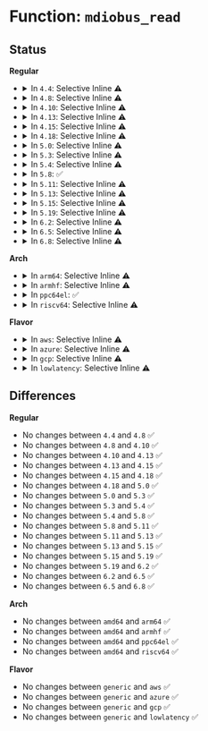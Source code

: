 # Function: <code>mdiobus_read</code>

## Status
<b>Regular</b>
<ul>
<li>
<details>
<summary>In <code>4.4</code>: Selective Inline ⚠️</summary>

```c
int mdiobus_read(struct mii_bus *bus, int addr, u32 regnum);
```

**Collision:** Unique Global

**Inline:** Selective

**Transformation:** False

**Instances:**

```
In drivers/net/phy/mdio_bus.c (ffffffff815ecfd0)
Location: drivers/net/phy/mdio_bus.c:411
Inline: True
Direct callers:
  - drivers/net/phy/phy.c:phy_mii_ioctl
  - drivers/net/phy/phy_device.c:get_phy_c45_devs_in_pkg
  - drivers/net/phy/phy_device.c:get_phy_c45_devs_in_pkg
  - drivers/net/phy/phy_device.c:genphy_aneg_done
  - drivers/net/phy/phy_device.c:genphy_config_init
  - drivers/net/phy/phy_device.c:genphy_config_init
  - drivers/net/phy/phy_device.c:genphy_restart_aneg
  - drivers/net/phy/phy_device.c:genphy_suspend
  - drivers/net/phy/phy_device.c:genphy_resume
  - drivers/net/phy/phy_device.c:genphy_soft_reset
  - drivers/net/phy/phy_device.c:gen10g_read_status
  - drivers/net/phy/phy_device.c:gen10g_read_status
  - drivers/net/phy/phy_device.c:get_phy_device
  - drivers/net/phy/phy_device.c:get_phy_device
  - drivers/net/phy/phy_device.c:get_phy_device
  - drivers/net/phy/phy_device.c:get_phy_device
```
**Symbols:**

```
ffffffff815ecfd0-ffffffff815ed026: mdiobus_read (STB_GLOBAL)
```
</details>
</li>
<li>
<details>
<summary>In <code>4.8</code>: Selective Inline ⚠️</summary>

```c
int mdiobus_read(struct mii_bus *bus, int addr, u32 regnum);
```

**Collision:** Unique Global

**Inline:** Selective

**Transformation:** False

**Instances:**

```
In drivers/net/phy/mdio_bus.c (ffffffff8164bc50)
Location: drivers/net/phy/mdio_bus.c:478
Inline: True
Direct callers:
  - drivers/net/phy/phy.c:phy_mii_ioctl
  - drivers/net/phy/phy_device.c:genphy_resume
  - drivers/net/phy/phy_device.c:genphy_suspend
  - drivers/net/phy/phy_device.c:genphy_config_init
  - drivers/net/phy/phy_device.c:genphy_config_init
  - drivers/net/phy/phy_device.c:genphy_soft_reset
  - drivers/net/phy/phy_device.c:gen10g_read_status
  - drivers/net/phy/phy_device.c:gen10g_read_status
  - drivers/net/phy/phy_device.c:genphy_aneg_done
  - drivers/net/phy/phy_device.c:genphy_restart_aneg
  - drivers/net/phy/phy_device.c:genphy_setup_forced
  - drivers/net/phy/phy_device.c:get_phy_device
  - drivers/net/phy/phy_device.c:get_phy_device
  - drivers/net/phy/phy_device.c:get_phy_device
  - drivers/net/phy/phy_device.c:get_phy_device
  - drivers/net/phy/phy_device.c:get_phy_c45_devs_in_pkg
  - drivers/net/phy/phy_device.c:get_phy_c45_devs_in_pkg
```
**Symbols:**

```
ffffffff8164bc50-ffffffff8164bca6: mdiobus_read (STB_GLOBAL)
```
</details>
</li>
<li>
<details>
<summary>In <code>4.10</code>: Selective Inline ⚠️</summary>

```c
int mdiobus_read(struct mii_bus *bus, int addr, u32 regnum);
```

**Collision:** Unique Global

**Inline:** Selective

**Transformation:** False

**Instances:**

```
In drivers/net/phy/mdio_bus.c (ffffffff8167d3f0)
Location: drivers/net/phy/mdio_bus.c:483
Inline: True
Direct callers:
  - drivers/net/phy/phy.c:phy_mii_ioctl
  - drivers/net/phy/phy_device.c:genphy_resume
  - drivers/net/phy/phy_device.c:genphy_suspend
  - drivers/net/phy/phy_device.c:genphy_config_init
  - drivers/net/phy/phy_device.c:genphy_config_init
  - drivers/net/phy/phy_device.c:genphy_soft_reset
  - drivers/net/phy/phy_device.c:gen10g_read_status
  - drivers/net/phy/phy_device.c:gen10g_read_status
  - drivers/net/phy/phy_device.c:genphy_aneg_done
  - drivers/net/phy/phy_device.c:genphy_config_aneg
  - drivers/net/phy/phy_device.c:genphy_config_aneg
  - drivers/net/phy/phy_device.c:genphy_config_aneg
  - drivers/net/phy/phy_device.c:genphy_config_aneg
  - drivers/net/phy/phy_device.c:genphy_restart_aneg
  - drivers/net/phy/phy_device.c:genphy_setup_forced
  - drivers/net/phy/phy_device.c:get_phy_device
  - drivers/net/phy/phy_device.c:get_phy_device
  - drivers/net/phy/phy_device.c:get_phy_device
  - drivers/net/phy/phy_device.c:get_phy_device
  - drivers/net/phy/phy_device.c:get_phy_c45_devs_in_pkg
  - drivers/net/phy/phy_device.c:get_phy_c45_devs_in_pkg
```
**Symbols:**

```
ffffffff8167d3f0-ffffffff8167d4bf: mdiobus_read (STB_GLOBAL)
```
</details>
</li>
<li>
<details>
<summary>In <code>4.13</code>: Selective Inline ⚠️</summary>

```c
int mdiobus_read(struct mii_bus *bus, int addr, u32 regnum);
```

**Collision:** Unique Global

**Inline:** Selective

**Transformation:** False

**Instances:**

```
In drivers/net/phy/mdio_bus.c (ffffffff816927c0)
Location: drivers/net/phy/mdio_bus.c:534
Inline: True
Direct callers:
  - drivers/net/phy/phy.c:phy_mii_ioctl
  - drivers/net/phy/phy_device.c:genphy_loopback
  - drivers/net/phy/phy_device.c:genphy_resume
  - drivers/net/phy/phy_device.c:genphy_suspend
  - drivers/net/phy/phy_device.c:genphy_config_init
  - drivers/net/phy/phy_device.c:genphy_config_init
  - drivers/net/phy/phy_device.c:genphy_soft_reset
  - drivers/net/phy/phy_device.c:genphy_aneg_done
  - drivers/net/phy/phy_device.c:genphy_config_aneg
  - drivers/net/phy/phy_device.c:genphy_config_aneg
  - drivers/net/phy/phy_device.c:genphy_config_aneg
  - drivers/net/phy/phy_device.c:genphy_config_aneg
  - drivers/net/phy/phy_device.c:genphy_restart_aneg
  - drivers/net/phy/phy_device.c:genphy_setup_forced
  - drivers/net/phy/phy_device.c:get_phy_device
  - drivers/net/phy/phy_device.c:get_phy_device
  - drivers/net/phy/phy_device.c:get_phy_device
  - drivers/net/phy/phy_device.c:get_phy_device
  - drivers/net/phy/phy_device.c:get_phy_c45_devs_in_pkg
  - drivers/net/phy/phy_device.c:get_phy_c45_devs_in_pkg
```
**Symbols:**

```
ffffffff816927c0-ffffffff81692891: mdiobus_read (STB_GLOBAL)
```
</details>
</li>
<li>
<details>
<summary>In <code>4.15</code>: Selective Inline ⚠️</summary>

```c
int mdiobus_read(struct mii_bus *bus, int addr, u32 regnum);
```

**Collision:** Unique Global

**Inline:** Selective

**Transformation:** False

**Instances:**

```
In drivers/net/phy/mdio_bus.c (ffffffff816fc300)
Location: drivers/net/phy/mdio_bus.c:535
Inline: True
Direct callers:
  - drivers/net/phy/phy.c:phy_mii_ioctl
  - drivers/net/phy/phy_device.c:genphy_loopback
  - drivers/net/phy/phy_device.c:genphy_resume
  - drivers/net/phy/phy_device.c:genphy_suspend
  - drivers/net/phy/phy_device.c:genphy_config_init
  - drivers/net/phy/phy_device.c:genphy_config_init
  - drivers/net/phy/phy_device.c:genphy_soft_reset
  - drivers/net/phy/phy_device.c:genphy_aneg_done
  - drivers/net/phy/phy_device.c:genphy_config_aneg
  - drivers/net/phy/phy_device.c:genphy_config_aneg
  - drivers/net/phy/phy_device.c:genphy_config_aneg
  - drivers/net/phy/phy_device.c:genphy_config_aneg
  - drivers/net/phy/phy_device.c:genphy_restart_aneg
  - drivers/net/phy/phy_device.c:genphy_setup_forced
  - drivers/net/phy/phy_device.c:get_phy_device
  - drivers/net/phy/phy_device.c:get_phy_device
  - drivers/net/phy/phy_device.c:get_phy_device
  - drivers/net/phy/phy_device.c:get_phy_device
  - drivers/net/phy/phy_device.c:get_phy_c45_devs_in_pkg
  - drivers/net/phy/phy_device.c:get_phy_c45_devs_in_pkg
```
**Symbols:**

```
ffffffff816fc300-ffffffff816fc3d9: mdiobus_read (STB_GLOBAL)
```
</details>
</li>
<li>
<details>
<summary>In <code>4.18</code>: Selective Inline ⚠️</summary>

```c
int mdiobus_read(struct mii_bus *bus, int addr, u32 regnum);
```

**Collision:** Unique Global

**Inline:** Selective

**Transformation:** False

**Instances:**

```
In drivers/net/phy/mdio_bus.c (ffffffff81739dc0)
Location: drivers/net/phy/mdio_bus.c:617
Inline: True
Direct callers:
  - drivers/net/phy/phy.c:phy_mii_ioctl
  - drivers/net/phy/phy_device.c:genphy_config_init
  - drivers/net/phy/phy_device.c:genphy_config_init
  - drivers/net/phy/phy_device.c:genphy_soft_reset
  - drivers/net/phy/phy_device.c:genphy_aneg_done
  - drivers/net/phy/phy_device.c:get_phy_device
  - drivers/net/phy/phy_device.c:get_phy_device
  - drivers/net/phy/phy_device.c:get_phy_device
  - drivers/net/phy/phy_device.c:get_phy_device
  - drivers/net/phy/phy_device.c:get_phy_c45_devs_in_pkg
  - drivers/net/phy/phy_device.c:get_phy_c45_devs_in_pkg
```
**Symbols:**

```
ffffffff81739dc0-ffffffff81739e18: mdiobus_read (STB_GLOBAL)
```
</details>
</li>
<li>
<details>
<summary>In <code>5.0</code>: Selective Inline ⚠️</summary>

```c
int mdiobus_read(struct mii_bus *bus, int addr, u32 regnum);
```

**Collision:** Unique Global

**Inline:** Selective

**Transformation:** False

**Instances:**

```
In drivers/net/phy/mdio_bus.c (ffffffff8175d220)
Location: drivers/net/phy/mdio_bus.c:616
Inline: True
Direct callers:
  - drivers/net/phy/phy.c:phy_mii_ioctl
  - drivers/net/phy/phy_device.c:genphy_config_init
  - drivers/net/phy/phy_device.c:genphy_config_init
  - drivers/net/phy/phy_device.c:genphy_soft_reset
  - drivers/net/phy/phy_device.c:genphy_aneg_done
  - drivers/net/phy/phy_device.c:get_phy_device
  - drivers/net/phy/phy_device.c:get_phy_device
  - drivers/net/phy/phy_device.c:get_phy_device
  - drivers/net/phy/phy_device.c:get_phy_device
  - drivers/net/phy/phy_device.c:get_phy_c45_devs_in_pkg
  - drivers/net/phy/phy_device.c:get_phy_c45_devs_in_pkg
```
**Symbols:**

```
ffffffff8175d220-ffffffff8175d278: mdiobus_read (STB_GLOBAL)
```
</details>
</li>
<li>
<details>
<summary>In <code>5.3</code>: Selective Inline ⚠️</summary>

```c
int mdiobus_read(struct mii_bus *bus, int addr, u32 regnum);
```

**Collision:** Unique Global

**Inline:** Selective

**Transformation:** False

**Instances:**

```
In drivers/net/phy/mdio_bus.c (ffffffff8179a7b0)
Location: drivers/net/phy/mdio_bus.c:633
Inline: True
Direct callers:
  - drivers/net/phy/phy.c:phy_mii_ioctl
  - drivers/net/phy/phy_device.c:genphy_read_abilities
  - drivers/net/phy/phy_device.c:genphy_read_abilities
  - drivers/net/phy/phy_device.c:genphy_config_init
  - drivers/net/phy/phy_device.c:genphy_config_init
  - drivers/net/phy/phy_device.c:genphy_update_link
  - drivers/net/phy/phy_device.c:genphy_update_link
  - drivers/net/phy/phy_device.c:genphy_update_link
  - drivers/net/phy/phy_device.c:genphy_aneg_done
  - drivers/net/phy/phy_device.c:get_phy_device
  - drivers/net/phy/phy_device.c:get_phy_device
  - drivers/net/phy/phy_device.c:get_phy_device
  - drivers/net/phy/phy_device.c:get_phy_device
  - drivers/net/phy/phy_device.c:get_phy_c45_devs_in_pkg
  - drivers/net/phy/phy_device.c:get_phy_c45_devs_in_pkg
```
**Symbols:**

```
ffffffff8179a7b0-ffffffff8179a80c: mdiobus_read (STB_GLOBAL)
```
</details>
</li>
<li>
<details>
<summary>In <code>5.4</code>: Selective Inline ⚠️</summary>

```c
int mdiobus_read(struct mii_bus *bus, int addr, u32 regnum);
```

**Collision:** Unique Global

**Inline:** Selective

**Transformation:** False

**Instances:**

```
In drivers/net/phy/mdio_bus.c (ffffffff817be270)
Location: drivers/net/phy/mdio_bus.c:625
Inline: True
Direct callers:
  - drivers/net/phy/phy.c:phy_mii_ioctl
  - drivers/net/phy/phy_device.c:genphy_read_abilities
  - drivers/net/phy/phy_device.c:genphy_read_abilities
  - drivers/net/phy/phy_device.c:genphy_update_link
  - drivers/net/phy/phy_device.c:genphy_update_link
  - drivers/net/phy/phy_device.c:genphy_update_link
  - drivers/net/phy/phy_device.c:genphy_aneg_done
  - drivers/net/phy/phy_device.c:get_phy_device
  - drivers/net/phy/phy_device.c:get_phy_device
  - drivers/net/phy/phy_device.c:get_phy_device
  - drivers/net/phy/phy_device.c:get_phy_device
  - drivers/net/phy/phy_device.c:get_phy_c45_devs_in_pkg
  - drivers/net/phy/phy_device.c:get_phy_c45_devs_in_pkg
```
**Symbols:**

```
ffffffff817be270-ffffffff817be2cc: mdiobus_read (STB_GLOBAL)
```
</details>
</li>
<li>
<details>
<summary>In <code>5.8</code>: ✅</summary>

```c
int mdiobus_read(struct mii_bus *bus, int addr, u32 regnum);
```

**Collision:** Unique Global

**Inline:** No

**Transformation:** False

**Instances:**

```
In drivers/net/phy/mdio_bus.c (ffffffff81886ec0)
Location: drivers/net/phy/mdio_bus.c:906
Inline: False
Direct callers:
  - drivers/net/phy/phy.c:phy_mii_ioctl
  - drivers/net/phy/phy_device.c:genphy_read_abilities
  - drivers/net/phy/phy_device.c:genphy_read_abilities
  - drivers/net/phy/phy_device.c:genphy_c37_read_status
  - drivers/net/phy/phy_device.c:genphy_c37_read_status
  - drivers/net/phy/phy_device.c:genphy_read_status_fixed
  - drivers/net/phy/phy_device.c:genphy_update_link
  - drivers/net/phy/phy_device.c:genphy_update_link
  - drivers/net/phy/phy_device.c:genphy_update_link
  - drivers/net/phy/phy_device.c:genphy_aneg_done
  - drivers/net/phy/phy_device.c:genphy_config_advert
  - drivers/net/phy/phy_device.c:phy_poll_reset
  - drivers/net/phy/phy_device.c:phy_poll_reset
  - drivers/net/phy/phy_device.c:get_phy_device
  - drivers/net/phy/phy_device.c:get_phy_device
```
**Symbols:**

```
ffffffff81886ec0-ffffffff81886f32: mdiobus_read (STB_GLOBAL)
```
</details>
</li>
<li>
<details>
<summary>In <code>5.11</code>: Selective Inline ⚠️</summary>

```c
int mdiobus_read(struct mii_bus *bus, int addr, u32 regnum);
```

**Collision:** Unique Global

**Inline:** Selective

**Transformation:** False

**Instances:**

```
In drivers/net/phy/mdio_bus.c (ffffffff818951e0)
Location: drivers/net/phy/mdio_bus.c:847
Inline: True
Direct callers:
  - drivers/net/phy/phy.c:phy_mii_ioctl
  - drivers/net/phy/phy_device.c:genphy_read_abilities
  - drivers/net/phy/phy_device.c:genphy_read_abilities
  - drivers/net/phy/phy_device.c:genphy_c37_read_status
  - drivers/net/phy/phy_device.c:genphy_c37_read_status
  - drivers/net/phy/phy_device.c:genphy_read_status_fixed
  - drivers/net/phy/phy_device.c:genphy_update_link
  - drivers/net/phy/phy_device.c:genphy_update_link
  - drivers/net/phy/phy_device.c:genphy_update_link
  - drivers/net/phy/phy_device.c:genphy_aneg_done
  - drivers/net/phy/phy_device.c:genphy_config_advert
  - drivers/net/phy/phy_device.c:phy_poll_reset
  - drivers/net/phy/phy_device.c:phy_poll_reset
  - drivers/net/phy/phy_device.c:get_phy_device
  - drivers/net/phy/phy_device.c:get_phy_device
  - drivers/net/phy/phy_device.c:get_phy_c45_ids
  - drivers/net/phy/phy_device.c:get_phy_c45_ids
  - drivers/net/phy/phy_device.c:get_phy_c45_ids
  - drivers/net/phy/phy_device.c:get_phy_c45_ids
  - drivers/net/phy/phy_device.c:phy_c45_probe_present
```
**Symbols:**

```
ffffffff818951e0-ffffffff8189522f: mdiobus_read (STB_GLOBAL)
```
</details>
</li>
<li>
<details>
<summary>In <code>5.13</code>: Selective Inline ⚠️</summary>

```c
int mdiobus_read(struct mii_bus *bus, int addr, u32 regnum);
```

**Collision:** Unique Global

**Inline:** Selective

**Transformation:** False

**Instances:**

```
In drivers/net/phy/mdio_bus.c (ffffffff81877d90)
Location: drivers/net/phy/mdio_bus.c:846
Inline: True
Direct callers:
  - drivers/net/phy/phy.c:phy_mii_ioctl
  - drivers/net/phy/phy_device.c:genphy_read_abilities
  - drivers/net/phy/phy_device.c:genphy_read_abilities
  - drivers/net/phy/phy_device.c:genphy_c37_read_status
  - drivers/net/phy/phy_device.c:genphy_c37_read_status
  - drivers/net/phy/phy_device.c:genphy_read_status_fixed
  - drivers/net/phy/phy_device.c:genphy_update_link
  - drivers/net/phy/phy_device.c:genphy_update_link
  - drivers/net/phy/phy_device.c:genphy_update_link
  - drivers/net/phy/phy_device.c:genphy_aneg_done
  - drivers/net/phy/phy_device.c:genphy_config_advert
  - drivers/net/phy/phy_device.c:get_phy_device
  - drivers/net/phy/phy_device.c:get_phy_device
  - drivers/net/phy/phy_device.c:get_phy_c45_ids
  - drivers/net/phy/phy_device.c:get_phy_c45_ids
  - drivers/net/phy/phy_device.c:get_phy_c45_ids
  - drivers/net/phy/phy_device.c:get_phy_c45_ids
  - drivers/net/phy/phy_device.c:phy_c45_probe_present
```
**Symbols:**

```
ffffffff81877d90-ffffffff81877ddf: mdiobus_read (STB_GLOBAL)
```
</details>
</li>
<li>
<details>
<summary>In <code>5.15</code>: Selective Inline ⚠️</summary>

```c
int mdiobus_read(struct mii_bus *bus, int addr, u32 regnum);
```

**Collision:** Unique Global

**Inline:** Selective

**Transformation:** False

**Instances:**

```
In drivers/net/phy/mdio_bus.c (ffffffff81908b60)
Location: drivers/net/phy/mdio_bus.c:857
Inline: True
Direct callers:
  - drivers/net/phy/phy.c:phy_mii_ioctl
  - drivers/net/phy/phy_device.c:genphy_read_abilities
  - drivers/net/phy/phy_device.c:genphy_read_abilities
  - drivers/net/phy/phy_device.c:genphy_c37_read_status
  - drivers/net/phy/phy_device.c:genphy_c37_read_status
  - drivers/net/phy/phy_device.c:genphy_read_status_fixed
  - drivers/net/phy/phy_device.c:genphy_update_link
  - drivers/net/phy/phy_device.c:genphy_update_link
  - drivers/net/phy/phy_device.c:genphy_update_link
  - drivers/net/phy/phy_device.c:genphy_aneg_done
  - drivers/net/phy/phy_device.c:genphy_config_advert
  - drivers/net/phy/phy_device.c:get_phy_device
  - drivers/net/phy/phy_device.c:get_phy_device
  - drivers/net/phy/phy_device.c:get_phy_c45_ids
  - drivers/net/phy/phy_device.c:get_phy_c45_ids
  - drivers/net/phy/phy_device.c:get_phy_c45_ids
  - drivers/net/phy/phy_device.c:get_phy_c45_ids
  - drivers/net/phy/phy_device.c:phy_c45_probe_present
```
**Symbols:**

```
ffffffff81908b60-ffffffff81908baf: mdiobus_read (STB_GLOBAL)
```
</details>
</li>
<li>
<details>
<summary>In <code>5.19</code>: Selective Inline ⚠️</summary>

```c
int mdiobus_read(struct mii_bus *bus, int addr, u32 regnum);
```

**Collision:** Unique Global

**Inline:** Selective

**Transformation:** False

**Instances:**

```
In drivers/net/phy/mdio_bus.c (ffffffff81a5b620)
Location: drivers/net/phy/mdio_bus.c:864
Inline: True
Direct callers:
  - drivers/net/phy/phy.c:phy_mii_ioctl
  - drivers/net/phy/phy.c:phy_mii_ioctl
  - drivers/net/phy/phy_device.c:genphy_loopback
  - drivers/net/phy/phy_device.c:genphy_loopback
  - drivers/net/phy/phy_device.c:genphy_read_abilities
  - drivers/net/phy/phy_device.c:genphy_read_abilities
  - drivers/net/phy/phy_device.c:genphy_c37_read_status
  - drivers/net/phy/phy_device.c:genphy_c37_read_status
  - drivers/net/phy/phy_device.c:genphy_read_status_fixed
  - drivers/net/phy/phy_device.c:genphy_read_lpa
  - drivers/net/phy/phy_device.c:genphy_read_lpa
  - drivers/net/phy/phy_device.c:genphy_read_lpa
  - drivers/net/phy/phy_device.c:genphy_update_link
  - drivers/net/phy/phy_device.c:genphy_update_link
  - drivers/net/phy/phy_device.c:genphy_update_link
  - drivers/net/phy/phy_device.c:genphy_aneg_done
  - drivers/net/phy/phy_device.c:__genphy_config_aneg
  - drivers/net/phy/phy_device.c:genphy_read_master_slave
  - drivers/net/phy/phy_device.c:genphy_read_master_slave
  - drivers/net/phy/phy_device.c:get_phy_device
  - drivers/net/phy/phy_device.c:get_phy_device
  - drivers/net/phy/phy_device.c:get_phy_c45_ids
  - drivers/net/phy/phy_device.c:get_phy_c45_ids
  - drivers/net/phy/phy_device.c:get_phy_c45_ids
  - drivers/net/phy/phy_device.c:get_phy_c45_ids
  - drivers/net/phy/phy_device.c:phy_c45_probe_present
```
**Symbols:**

```
ffffffff81a5b620-ffffffff81a5b675: mdiobus_read (STB_GLOBAL)
```
</details>
</li>
<li>
<details>
<summary>In <code>6.2</code>: Selective Inline ⚠️</summary>

```c
int mdiobus_read(struct mii_bus *bus, int addr, u32 regnum);
```

**Collision:** Unique Global

**Inline:** Selective

**Transformation:** False

**Instances:**

```
In drivers/net/phy/mdio_bus.c (ffffffff81be6a50)
Location: drivers/net/phy/mdio_bus.c:869
Inline: True
Direct callers:
  - drivers/net/phy/phy.c:phy_mii_ioctl
  - drivers/net/phy/phy.c:phy_mii_ioctl
  - drivers/net/phy/phy_device.c:genphy_loopback
  - drivers/net/phy/phy_device.c:genphy_loopback
  - drivers/net/phy/phy_device.c:genphy_read_abilities
  - drivers/net/phy/phy_device.c:genphy_read_abilities
  - drivers/net/phy/phy_device.c:genphy_c37_read_status
  - drivers/net/phy/phy_device.c:genphy_c37_read_status
  - drivers/net/phy/phy_device.c:genphy_read_status_fixed
  - drivers/net/phy/phy_device.c:genphy_read_lpa
  - drivers/net/phy/phy_device.c:genphy_read_lpa
  - drivers/net/phy/phy_device.c:genphy_read_lpa
  - drivers/net/phy/phy_device.c:genphy_update_link
  - drivers/net/phy/phy_device.c:genphy_update_link
  - drivers/net/phy/phy_device.c:genphy_update_link
  - drivers/net/phy/phy_device.c:genphy_aneg_done
  - drivers/net/phy/phy_device.c:genphy_read_master_slave
  - drivers/net/phy/phy_device.c:genphy_read_master_slave
  - drivers/net/phy/phy_device.c:genphy_config_advert
  - drivers/net/phy/phy_device.c:get_phy_device
  - drivers/net/phy/phy_device.c:get_phy_device
  - drivers/net/phy/phy_device.c:get_phy_c45_ids
  - drivers/net/phy/phy_device.c:get_phy_c45_ids
  - drivers/net/phy/phy_device.c:get_phy_c45_ids
  - drivers/net/phy/phy_device.c:get_phy_c45_ids
  - drivers/net/phy/phy_device.c:phy_c45_probe_present
```
**Symbols:**

```
ffffffff81be6a50-ffffffff81be6aa5: mdiobus_read (STB_GLOBAL)
```
</details>
</li>
<li>
<details>
<summary>In <code>6.5</code>: Selective Inline ⚠️</summary>

```c
int mdiobus_read(struct mii_bus *bus, int addr, u32 regnum);
```

**Collision:** Unique Global

**Inline:** Selective

**Transformation:** False

**Instances:**

```
In drivers/net/phy/mdio_bus.c (ffffffff81c3e8c0)
Location: drivers/net/phy/mdio_bus.c:1049
Inline: True
Direct callers:
  - drivers/net/phy/phy.c:phy_mii_ioctl
  - drivers/net/phy/phy_device.c:genphy_loopback
  - drivers/net/phy/phy_device.c:genphy_loopback
  - drivers/net/phy/phy_device.c:genphy_read_abilities
  - drivers/net/phy/phy_device.c:genphy_read_abilities
  - drivers/net/phy/phy_device.c:genphy_c37_read_status
  - drivers/net/phy/phy_device.c:genphy_c37_read_status
  - drivers/net/phy/phy_device.c:genphy_read_status_fixed
  - drivers/net/phy/phy_device.c:genphy_read_lpa
  - drivers/net/phy/phy_device.c:genphy_read_lpa
  - drivers/net/phy/phy_device.c:genphy_read_lpa
  - drivers/net/phy/phy_device.c:genphy_update_link
  - drivers/net/phy/phy_device.c:genphy_update_link
  - drivers/net/phy/phy_device.c:genphy_update_link
  - drivers/net/phy/phy_device.c:genphy_aneg_done
  - drivers/net/phy/phy_device.c:genphy_read_master_slave
  - drivers/net/phy/phy_device.c:genphy_read_master_slave
  - drivers/net/phy/phy_device.c:genphy_config_advert
  - drivers/net/phy/phy_device.c:get_phy_device
  - drivers/net/phy/phy_device.c:get_phy_device
```
**Symbols:**

```
ffffffff81c3e8c0-ffffffff81c3e915: mdiobus_read (STB_GLOBAL)
```
</details>
</li>
<li>
<details>
<summary>In <code>6.8</code>: Selective Inline ⚠️</summary>

```c
int mdiobus_read(struct mii_bus *bus, int addr, u32 regnum);
```

**Collision:** Unique Global

**Inline:** Selective

**Transformation:** False

**Instances:**

```
In drivers/net/phy/mdio_bus.c (ffffffff81cf3e10)
Location: drivers/net/phy/mdio_bus.c:1067
Inline: True
Direct callers:
  - drivers/net/phy/phy.c:phy_mii_ioctl
  - drivers/net/phy/phy_device.c:genphy_loopback
  - drivers/net/phy/phy_device.c:genphy_loopback
  - drivers/net/phy/phy_device.c:genphy_read_abilities
  - drivers/net/phy/phy_device.c:genphy_read_abilities
  - drivers/net/phy/phy_device.c:genphy_c37_read_status
  - drivers/net/phy/phy_device.c:genphy_c37_read_status
  - drivers/net/phy/phy_device.c:genphy_read_status_fixed
  - drivers/net/phy/phy_device.c:genphy_read_lpa
  - drivers/net/phy/phy_device.c:genphy_read_lpa
  - drivers/net/phy/phy_device.c:genphy_read_lpa
  - drivers/net/phy/phy_device.c:genphy_update_link
  - drivers/net/phy/phy_device.c:genphy_update_link
  - drivers/net/phy/phy_device.c:genphy_update_link
  - drivers/net/phy/phy_device.c:genphy_aneg_done
  - drivers/net/phy/phy_device.c:genphy_read_master_slave
  - drivers/net/phy/phy_device.c:genphy_read_master_slave
  - drivers/net/phy/phy_device.c:genphy_config_advert
  - drivers/net/phy/phy_device.c:get_phy_device
  - drivers/net/phy/phy_device.c:get_phy_device
```
**Symbols:**

```
ffffffff81cf3e10-ffffffff81cf3e65: mdiobus_read (STB_GLOBAL)
```
</details>
</li>
</ul>
<b>Arch</b>
<ul>
<li>
<details>
<summary>In <code>arm64</code>: Selective Inline ⚠️</summary>

```c
int mdiobus_read(struct mii_bus *bus, int addr, u32 regnum);
```

**Collision:** Unique Global

**Inline:** Selective

**Transformation:** False

**Instances:**

```
In drivers/net/phy/mdio_bus.c (ffff8000109d79a8)
Location: drivers/net/phy/mdio_bus.c:625
Inline: True
Direct callers:
  - drivers/net/phy/phy.c:phy_mii_ioctl
  - drivers/net/phy/phy_device.c:genphy_read_abilities
  - drivers/net/phy/phy_device.c:genphy_read_abilities
  - drivers/net/phy/phy_device.c:genphy_update_link
  - drivers/net/phy/phy_device.c:genphy_update_link
  - drivers/net/phy/phy_device.c:genphy_update_link
  - drivers/net/phy/phy_device.c:genphy_aneg_done
  - drivers/net/phy/phy_device.c:get_phy_device
  - drivers/net/phy/phy_device.c:get_phy_device
  - drivers/net/phy/phy_device.c:get_phy_device
  - drivers/net/phy/phy_device.c:get_phy_device
  - drivers/net/phy/phy_device.c:get_phy_c45_devs_in_pkg
  - drivers/net/phy/phy_device.c:get_phy_c45_devs_in_pkg
  - drivers/net/ethernet/freescale/fman/fman_dtsec.c:dtsec_restart_autoneg
```
**Symbols:**

```
ffff8000109d79a8-ffff8000109d7a1c: mdiobus_read (STB_GLOBAL)
```
</details>
</li>
<li>
<details>
<summary>In <code>armhf</code>: Selective Inline ⚠️</summary>

```c
int mdiobus_read(struct mii_bus *bus, int addr, u32 regnum);
```

**Collision:** Unique Global

**Inline:** Selective

**Transformation:** False

**Instances:**

```
In drivers/net/phy/mdio_bus.c (c0abf430)
Location: drivers/net/phy/mdio_bus.c:625
Inline: True
Direct callers:
  - arch/arm/mach-imx/mach-imx6q.c:ar8035_phy_fixup
  - arch/arm/mach-imx/mach-imx6q.c:ar8035_phy_fixup
  - arch/arm/mach-imx/mach-imx6q.c:ar8031_phy_fixup
  - arch/arm/mach-imx/mach-imx6q.c:ar8031_phy_fixup
  - arch/arm/mach-imx/mach-imx6sx.c:ar8031_phy_fixup
  - arch/arm/mach-imx/mach-imx7d.c:ar8031_phy_fixup
  - drivers/net/phy/phy.c:phy_mii_ioctl
  - drivers/net/phy/phy_device.c:genphy_read_abilities
  - drivers/net/phy/phy_device.c:genphy_read_abilities
  - drivers/net/phy/phy_device.c:genphy_update_link
  - drivers/net/phy/phy_device.c:genphy_update_link
  - drivers/net/phy/phy_device.c:genphy_update_link
  - drivers/net/phy/phy_device.c:genphy_aneg_done
  - drivers/net/phy/phy_device.c:get_phy_device
  - drivers/net/phy/phy_device.c:get_phy_device
  - drivers/net/phy/phy_device.c:get_phy_device
  - drivers/net/phy/phy_device.c:get_phy_device
  - drivers/net/phy/phy_device.c:get_phy_c45_devs_in_pkg
  - drivers/net/phy/phy_device.c:get_phy_c45_devs_in_pkg
```
**Symbols:**

```
c0abf430-c0abf4a8: mdiobus_read (STB_GLOBAL)
```
</details>
</li>
<li>
<details>
<summary>In <code>ppc64el</code>: ✅</summary>

```c
int mdiobus_read(struct mii_bus *bus, int addr, u32 regnum);
```

**Collision:** Unique Global

**Inline:** No

**Transformation:** False

**Instances:**

```
In drivers/net/phy/mdio_bus.c (c000000000a99990)
Location: drivers/net/phy/mdio_bus.c:625
Inline: False
Direct callers:
  - drivers/net/phy/phy.c:phy_mii_ioctl
  - drivers/net/phy/phy_device.c:genphy_read_abilities
  - drivers/net/phy/phy_device.c:genphy_read_abilities
  - drivers/net/phy/phy_device.c:genphy_read_lpa
  - drivers/net/phy/phy_device.c:genphy_read_lpa
  - drivers/net/phy/phy_device.c:genphy_read_lpa
  - drivers/net/phy/phy_device.c:genphy_update_link
  - drivers/net/phy/phy_device.c:genphy_update_link
  - drivers/net/phy/phy_device.c:genphy_update_link
  - drivers/net/phy/phy_device.c:genphy_aneg_done
  - drivers/net/phy/phy_device.c:get_phy_device
  - drivers/net/phy/phy_device.c:get_phy_device
  - drivers/net/phy/phy_device.c:get_phy_device
  - drivers/net/phy/phy_device.c:get_phy_device
  - drivers/net/phy/phy_device.c:get_phy_c45_devs_in_pkg
  - drivers/net/phy/phy_device.c:get_phy_c45_devs_in_pkg
```
**Symbols:**

```
c000000000a99990-c000000000a99a1c: mdiobus_read (STB_GLOBAL)
```
</details>
</li>
<li>
<details>
<summary>In <code>riscv64</code>: Selective Inline ⚠️</summary>

```c
int mdiobus_read(struct mii_bus *bus, int addr, u32 regnum);
```

**Collision:** Unique Global

**Inline:** Selective

**Transformation:** False

**Instances:**

```
In drivers/net/phy/mdio_bus.c (ffffffe00062397a)
Location: drivers/net/phy/mdio_bus.c:625
Inline: True
Direct callers:
  - drivers/net/phy/phy.c:phy_mii_ioctl
  - drivers/net/phy/phy_device.c:genphy_read_abilities
  - drivers/net/phy/phy_device.c:genphy_read_abilities
  - drivers/net/phy/phy_device.c:genphy_read_lpa
  - drivers/net/phy/phy_device.c:genphy_read_lpa
  - drivers/net/phy/phy_device.c:genphy_read_lpa
  - drivers/net/phy/phy_device.c:genphy_update_link
  - drivers/net/phy/phy_device.c:genphy_update_link
  - drivers/net/phy/phy_device.c:genphy_update_link
  - drivers/net/phy/phy_device.c:genphy_aneg_done
  - drivers/net/phy/phy_device.c:get_phy_device
  - drivers/net/phy/phy_device.c:get_phy_device
  - drivers/net/phy/phy_device.c:get_phy_device
  - drivers/net/phy/phy_device.c:get_phy_device
  - drivers/net/phy/phy_device.c:get_phy_c45_devs_in_pkg
  - drivers/net/phy/phy_device.c:get_phy_c45_devs_in_pkg
```
**Symbols:**

```
ffffffe00062397a-ffffffe0006239e8: mdiobus_read (STB_GLOBAL)
```
</details>
</li>
</ul>
<b>Flavor</b>
<ul>
<li>
<details>
<summary>In <code>aws</code>: Selective Inline ⚠️</summary>

```c
int mdiobus_read(struct mii_bus *bus, int addr, u32 regnum);
```

**Collision:** Unique Global

**Inline:** Selective

**Transformation:** False

**Instances:**

```
In drivers/net/phy/mdio_bus.c (ffffffff81782d40)
Location: drivers/net/phy/mdio_bus.c:625
Inline: True
Direct callers:
  - drivers/net/phy/phy.c:phy_mii_ioctl
  - drivers/net/phy/phy_device.c:genphy_read_abilities
  - drivers/net/phy/phy_device.c:genphy_read_abilities
  - drivers/net/phy/phy_device.c:genphy_update_link
  - drivers/net/phy/phy_device.c:genphy_update_link
  - drivers/net/phy/phy_device.c:genphy_update_link
  - drivers/net/phy/phy_device.c:genphy_aneg_done
  - drivers/net/phy/phy_device.c:get_phy_device
  - drivers/net/phy/phy_device.c:get_phy_device
  - drivers/net/phy/phy_device.c:get_phy_device
  - drivers/net/phy/phy_device.c:get_phy_device
  - drivers/net/phy/phy_device.c:get_phy_c45_devs_in_pkg
  - drivers/net/phy/phy_device.c:get_phy_c45_devs_in_pkg
```
**Symbols:**

```
ffffffff81782d40-ffffffff81782d9c: mdiobus_read (STB_GLOBAL)
```
</details>
</li>
<li>
<details>
<summary>In <code>azure</code>: Selective Inline ⚠️</summary>

```c
int mdiobus_read(struct mii_bus *bus, int addr, u32 regnum);
```

**Collision:** Unique Global

**Inline:** Selective

**Transformation:** False

**Instances:**

```
In drivers/net/phy/mdio_bus.c (ffffffff81762ad0)
Location: drivers/net/phy/mdio_bus.c:625
Inline: True
Direct callers:
  - drivers/net/phy/phy.c:phy_mii_ioctl
  - drivers/net/phy/phy_device.c:genphy_read_abilities
  - drivers/net/phy/phy_device.c:genphy_read_abilities
  - drivers/net/phy/phy_device.c:genphy_update_link
  - drivers/net/phy/phy_device.c:genphy_update_link
  - drivers/net/phy/phy_device.c:genphy_update_link
  - drivers/net/phy/phy_device.c:genphy_aneg_done
  - drivers/net/phy/phy_device.c:get_phy_device
  - drivers/net/phy/phy_device.c:get_phy_device
  - drivers/net/phy/phy_device.c:get_phy_device
  - drivers/net/phy/phy_device.c:get_phy_device
  - drivers/net/phy/phy_device.c:get_phy_c45_devs_in_pkg
  - drivers/net/phy/phy_device.c:get_phy_c45_devs_in_pkg
```
**Symbols:**

```
ffffffff81762ad0-ffffffff81762b2c: mdiobus_read (STB_GLOBAL)
```
</details>
</li>
<li>
<details>
<summary>In <code>gcp</code>: Selective Inline ⚠️</summary>

```c
int mdiobus_read(struct mii_bus *bus, int addr, u32 regnum);
```

**Collision:** Unique Global

**Inline:** Selective

**Transformation:** False

**Instances:**

```
In drivers/net/phy/mdio_bus.c (ffffffff817b30f0)
Location: drivers/net/phy/mdio_bus.c:625
Inline: True
Direct callers:
  - drivers/net/phy/phy.c:phy_mii_ioctl
  - drivers/net/phy/phy_device.c:genphy_read_abilities
  - drivers/net/phy/phy_device.c:genphy_read_abilities
  - drivers/net/phy/phy_device.c:genphy_update_link
  - drivers/net/phy/phy_device.c:genphy_update_link
  - drivers/net/phy/phy_device.c:genphy_update_link
  - drivers/net/phy/phy_device.c:genphy_aneg_done
  - drivers/net/phy/phy_device.c:get_phy_device
  - drivers/net/phy/phy_device.c:get_phy_device
  - drivers/net/phy/phy_device.c:get_phy_device
  - drivers/net/phy/phy_device.c:get_phy_device
  - drivers/net/phy/phy_device.c:get_phy_c45_devs_in_pkg
  - drivers/net/phy/phy_device.c:get_phy_c45_devs_in_pkg
```
**Symbols:**

```
ffffffff817b30f0-ffffffff817b314c: mdiobus_read (STB_GLOBAL)
```
</details>
</li>
<li>
<details>
<summary>In <code>lowlatency</code>: Selective Inline ⚠️</summary>

```c
int mdiobus_read(struct mii_bus *bus, int addr, u32 regnum);
```

**Collision:** Unique Global

**Inline:** Selective

**Transformation:** False

**Instances:**

```
In drivers/net/phy/mdio_bus.c (ffffffff817cd0a0)
Location: drivers/net/phy/mdio_bus.c:625
Inline: True
Direct callers:
  - drivers/net/phy/phy.c:phy_mii_ioctl
  - drivers/net/phy/phy_device.c:genphy_read_abilities
  - drivers/net/phy/phy_device.c:genphy_read_abilities
  - drivers/net/phy/phy_device.c:genphy_update_link
  - drivers/net/phy/phy_device.c:genphy_update_link
  - drivers/net/phy/phy_device.c:genphy_update_link
  - drivers/net/phy/phy_device.c:genphy_aneg_done
  - drivers/net/phy/phy_device.c:get_phy_device
  - drivers/net/phy/phy_device.c:get_phy_device
  - drivers/net/phy/phy_device.c:get_phy_device
  - drivers/net/phy/phy_device.c:get_phy_device
  - drivers/net/phy/phy_device.c:get_phy_c45_devs_in_pkg
  - drivers/net/phy/phy_device.c:get_phy_c45_devs_in_pkg
```
**Symbols:**

```
ffffffff817cd0a0-ffffffff817cd0fc: mdiobus_read (STB_GLOBAL)
```
</details>
</li>
</ul>

## Differences
<b>Regular</b>
<ul>
<li>
No changes between <code>4.4</code> and <code>4.8</code> ✅
</li>
<li>
No changes between <code>4.8</code> and <code>4.10</code> ✅
</li>
<li>
No changes between <code>4.10</code> and <code>4.13</code> ✅
</li>
<li>
No changes between <code>4.13</code> and <code>4.15</code> ✅
</li>
<li>
No changes between <code>4.15</code> and <code>4.18</code> ✅
</li>
<li>
No changes between <code>4.18</code> and <code>5.0</code> ✅
</li>
<li>
No changes between <code>5.0</code> and <code>5.3</code> ✅
</li>
<li>
No changes between <code>5.3</code> and <code>5.4</code> ✅
</li>
<li>
No changes between <code>5.4</code> and <code>5.8</code> ✅
</li>
<li>
No changes between <code>5.8</code> and <code>5.11</code> ✅
</li>
<li>
No changes between <code>5.11</code> and <code>5.13</code> ✅
</li>
<li>
No changes between <code>5.13</code> and <code>5.15</code> ✅
</li>
<li>
No changes between <code>5.15</code> and <code>5.19</code> ✅
</li>
<li>
No changes between <code>5.19</code> and <code>6.2</code> ✅
</li>
<li>
No changes between <code>6.2</code> and <code>6.5</code> ✅
</li>
<li>
No changes between <code>6.5</code> and <code>6.8</code> ✅
</li>
</ul>
<b>Arch</b>
<ul>
<li>
No changes between <code>amd64</code> and <code>arm64</code> ✅
</li>
<li>
No changes between <code>amd64</code> and <code>armhf</code> ✅
</li>
<li>
No changes between <code>amd64</code> and <code>ppc64el</code> ✅
</li>
<li>
No changes between <code>amd64</code> and <code>riscv64</code> ✅
</li>
</ul>
<b>Flavor</b>
<ul>
<li>
No changes between <code>generic</code> and <code>aws</code> ✅
</li>
<li>
No changes between <code>generic</code> and <code>azure</code> ✅
</li>
<li>
No changes between <code>generic</code> and <code>gcp</code> ✅
</li>
<li>
No changes between <code>generic</code> and <code>lowlatency</code> ✅
</li>
</ul>
